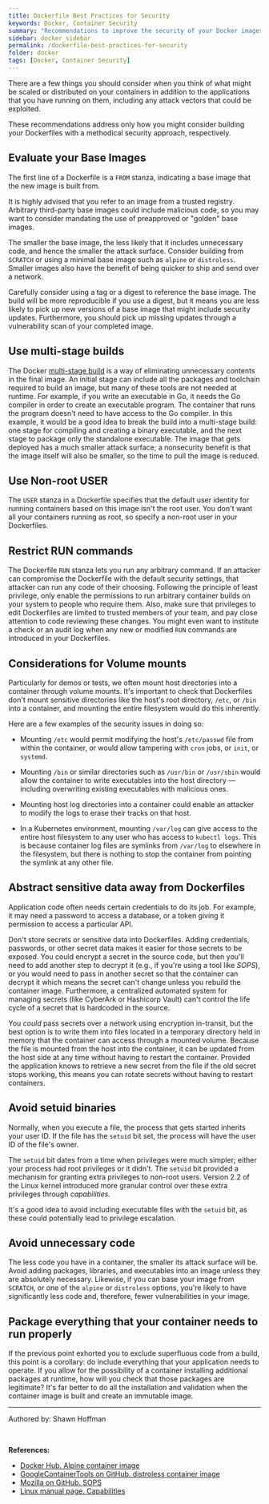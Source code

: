 ```yaml
---
title: Dockerfile Best Practices for Security
keywords: Docker, Container Security
summary: "Recommendations to improve the security of your Docker images from the Dockerfile, thereby reducing the attack surface of containers running from those images"
sidebar: docker_sidebar
permalink: /dockerfile-best-practices-for-security
folder: docker
tags: [Docker, Container Security]
---
```


There are a few things you should consider when you think of what might be scaled or distributed on your containers in addition to the applications that you have running on them, including any attack vectors that could be exploited.

These recommendations address only how you might consider building your Dockerfiles with a methodical security approach, respectively.

## Evaluate your Base Images

The first line of a Dockerfile is a `FROM` stanza, indicating a base image that the new image is built from.

It is highly advised that you refer to an image from a trusted registry. Arbitrary third-party base images could include malicious code, so you may want to consider mandating the use of preapproved or "golden" base images.

The smaller the base image, the less likely that it includes unnecessary code, and hence the smaller the attack surface. Consider building from `SCRATCH` or using a minimal base image such as `alpine` or `distroless`. Smaller images also have the benefit of being quicker to ship and send over a network.

Carefully consider using a tag or a digest to reference the base image. The build will be more reproducible if you use a digest, but it means you are less likely to pick up new versions of a base image that might include security updates. Furthermore, you should pick up missing updates through a vulnerability scan of your completed image.

## Use multi-stage builds

The Docker [multi-stage build](/docker-multi-stage-build) is a way of eliminating unnecessary contents in the final image. An initial stage can include all the packages and toolchain required to build an image, but many of these tools are not needed at runtime. For example, if you write an executable in Go, it needs the Go compiler in order to create an executable program. The container that runs the program doesn't need to have access to the Go compiler. In this example, it would be a good idea to break the build into a multi-stage build: one stage for compiling and creating a binary executable, and the next stage to package only the standalone executable. The image that gets deployed has a much smaller attack surface; a nonsecurity benefit is that the image itself will also be smaller, so the time to pull the image is reduced.

## Use Non-root USER

The `USER` stanza in a Dockerfile specifies that the default user identity for running containers based on this image isn't the root user. You don't want all your containers running as root, so specify a non-root user in your Dockerfiles.

## Restrict RUN commands

The Dockerfile `RUN` stanza lets you run any arbitrary command. If an attacker can compromise the Dockerfile with the default security settings, that attacker can run any code of their choosing. Following the principle of least privilege, only enable the permissions to run arbitrary container builds on your system to people who require them. Also, make sure that privileges to edit Dockerfiles are limited to trusted members of your team, and pay close attention to code reviewing these changes. You might even want to institute a check or an audit log when any new or modified `RUN` commands are introduced in your Dockerfiles.

## Considerations for Volume mounts

Particularly for demos or tests, we often mount host directories into a container through volume mounts. It's important to check that Dockerfiles don't mount sensitive directories like the host's root directory, `/etc`, or `/bin` into a container, and mounting the entire filesystem would do this inherently.

Here are a few examples of the security issues in doing so:

- Mounting `/etc` would permit modifying the host's `/etc/passwd` file from within the container, or would allow tampering with `cron` jobs, or `init`, or `systemd`.

- Mounting `/bin` or similar directories such as `/usr/bin` or `/usr/sbin` would allow the container to write executables into the host directory — including overwriting existing executables with malicious ones.

- Mounting host log directories into a container could enable an attacker to modify the logs to erase their tracks on that host.

- In a Kubernetes environment, mounting `/var/log` can give access to the entire host filesystem to any user who has access to `kubectl logs`. This is because container log files are symlinks from `/var/log` to elsewhere in the filesystem, but there is nothing to stop the container from pointing the symlink at any other file.

## Abstract sensitive data away from Dockerfiles

Application code often needs certain credentials to do its job. For example, it may need a password to access a database, or a token giving it permission to access a particular API.

Don't store secrets or sensitive data into Dockerfiles. Adding credentials, passwords, or other secret data makes it easier for those secrets to be exposed. You could encrypt a secret in the source code, but then you'll need to add another step to decrypt it (e.g., if you're using a tool like *SOPS*), or you would need to pass in another secret so that the container can decrypt it which means the secret can't change unless you rebuild the container image. Furthermore, a centralized automated system for managing secrets (like CyberArk or Hashicorp Vault) can't control the life cycle of a secret that is hardcoded in the source.

You *could* pass secrets over a network using encryption in-transit, but the best option is to write them into files located in a temporary directory held in memory that the container can access through a mounted volume. Because the file is mounted from the host into the container, it can be updated from the host side at any time without having to restart the container. Provided the application knows to retrieve a new secret from the file if the old secret stops working, this means you can rotate secrets without having to restart containers.

## Avoid setuid binaries

Normally, when you execute a file, the process that gets started inherits your user ID. If the file has the `setuid` bit set, the process will have the user ID of the file's owner.

The `setuid` bit dates from a time when privileges were much simpler; either your process had root privileges or it didn't. The `setuid` bit provided a mechanism for granting extra privileges to non-root users. Version 2.2 of the Linux kernel introduced more granular control over these extra privileges through *capabilities.*

It's a good idea to avoid including executable files with the `setuid` bit, as these could potentially lead to privilege escalation.

## Avoid unnecessary code

The less code you have in a container, the smaller its attack surface will be. Avoid adding packages, libraries, and executables into an image unless they are absolutely necessary. Likewise, if you can base your image from `SCRATCH`, or one of the `alpine` or `distroless` options, you're likely to have significantly less code and, therefore, fewer vulnerabilities in your image.

## Package everything that your container needs to run properly

If the previous point exhorted you to exclude superfluous code from a build, this point is a corollary: do include everything that your application needs to operate. If you allow for the possibility of a container installing additional packages at runtime, how will you check that those packages are legitimate? It's far better to do all the installation and validation when the container image is built and create an immutable image.

---

Authored by: Shawn Hoffman

<br>

**References:**

- [Docker Hub. Alpine container image](https://hub.docker.com/_/alpine)
- [GoogleContainerTools on GitHub. distroless container image](https://github.com/GoogleContainerTools/distroless)
- [Mozilla on GitHub. SOPS](https://github.com/mozilla/sops)
- [Linux manual page. Capabilities](https://man7.org/linux/man-pages/man7/capabilities.7.html)
